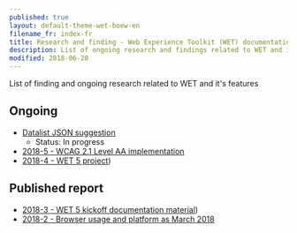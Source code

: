 ```yaml
---
published: true
layout: default-theme-wet-boew-en
filename_fr: index-fr
title: Research and finding - Web Experience Toolkit (WET) documentation
description: List of ongoing research and findings related to WET and it's features
modified: 2018-06-28
---
```


List of finding and ongoing research related to WET and it's features


## Ongoing

* [Datalist JSON suggestion](research/1-datalist-JSON-suggestion.html)
	* Status: In progress
* [2018-5 - WCAG 2.1 Level AA implementation](research/2018-5-WCAG21.html)
* [2018-4 - WET 5 project](research/2018-4-wet5-project.html))


## Published report

* [2018-3 - WET 5 kickoff documentation material](research/2018-3-wet5-kickoff.html))
* [2018-2 - Browser usage and platform as March 2018](research/2018-2-browser-usage.html)
